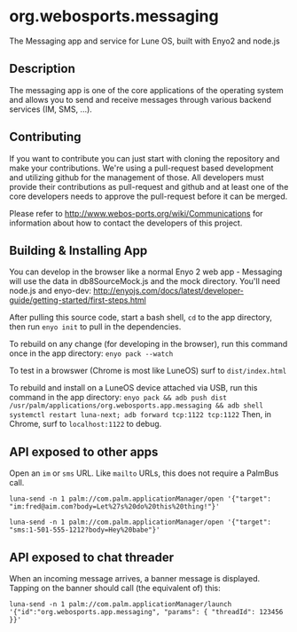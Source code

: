 org.webosports.messaging
========================

The Messaging app and service for Lune OS, built with Enyo2 and node.js

Description
-----------
The messaging app is one of the core applications of the operating system and allows you to
send and receive messages through various backend services (IM, SMS, ...).

## Contributing

If you want to contribute you can just start with cloning the repository and make your
contributions. We're using a pull-request based development and utilizing github for the
management of those. All developers must provide their contributions as pull-request and
github and at least one of the core developers needs to approve the pull-request before it
can be merged.

Please refer to http://www.webos-ports.org/wiki/Communications for information about how to
contact the developers of this project.


## Building & Installing App

You can develop in the browser like a normal Enyo 2 web app - 
Messaging will use the data in db8SourceMock.js and the mock directory.
You'll need node.js and enyo-dev: 
http://enyojs.com/docs/latest/developer-guide/getting-started/first-steps.html


After pulling this source code, start a bash shell, `cd` to the app directory, then run
`enyo init`
to pull in the dependencies.


To rebuild on any change (for developing in the browser), run this command once in the app directory:
`enyo pack --watch`

To test in a browswer (Chrome is most like LuneOS) surf to `dist/index.html`


To rebuild and install on a LuneOS device attached via USB, run this command in the app directory:
`enyo pack && adb push dist /usr/palm/applications/org.webosports.app.messaging && adb shell systemctl restart luna-next; adb forward tcp:1122 tcp:1122`
Then, in Chrome, surf to `localhost:1122` to debug.


## API exposed to other apps
Open an `im` or `sms` URL.  Like `mailto` URLs, this does not require a PalmBus call.

`luna-send -n 1 palm://com.palm.applicationManager/open '{"target": "im:fred@aim.com?body=Let%27s%20do%20this%20thing!"}'`

`luna-send -n 1 palm://com.palm.applicationManager/open '{"target": "sms:1-501-555-1212?body=Hey%20babe"}'`

## API exposed to chat threader
When an incoming message arrives, a banner message is displayed.
Tapping on the banner should call (the equivalent of) this:

`luna-send -n 1 palm://com.palm.applicationManager/launch '{"id":"org.webosports.app.messaging", "params": { "threadId": 123456 }}'`